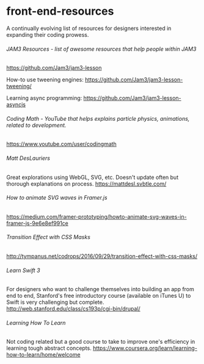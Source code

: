 # front-end-resources
A continually evolving list of resources for designers interested in expanding their coding prowess.

###### JAM3 Resources - list of awesome resources that help people within JAM3
https://github.com/Jam3/jam3-lesson

How-to use tweening engines:
https://github.com/Jam3/jam3-lesson-tweening/

Learning async programming:
https://github.com/Jam3/jam3-lesson-asyncjs

###### Coding Math - YouTube that helps explains particle physics, animations, related to development.
https://www.youtube.com/user/codingmath

###### Matt DesLauriers
Great explorations using WebGL, SVG, etc. Doesn't update often but thorough explanations on process.
https://mattdesl.svbtle.com/

###### How to animate SVG waves in Framer.js
https://medium.com/framer-prototyping/howto-animate-svg-waves-in-framer-js-9e6e8ef991ce

###### Transition Effect with CSS Masks
http://tympanus.net/codrops/2016/09/29/transition-effect-with-css-masks/

###### Learn Swift 3
For designers who want to challenge themselves into building an app from end to end, Stanford's free introductory course (available on iTunes U) to Swift is very challenging but complete.
http://web.stanford.edu/class/cs193p/cgi-bin/drupal/

###### Learning How To Learn
Not coding related but a good course to take to improve one's efficiency in learning tough abstract concepts.
https://www.coursera.org/learn/learning-how-to-learn/home/welcome
